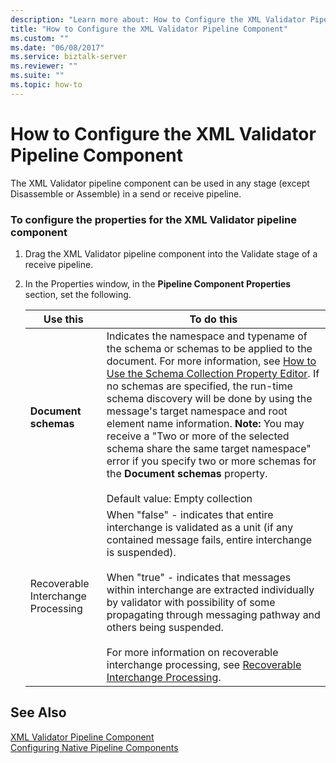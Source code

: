 ```yaml
---
description: "Learn more about: How to Configure the XML Validator Pipeline Component"
title: "How to Configure the XML Validator Pipeline Component"
ms.custom: ""
ms.date: "06/08/2017"
ms.service: biztalk-server
ms.reviewer: ""
ms.suite: ""
ms.topic: how-to
---
```

# How to Configure the XML Validator Pipeline Component
The XML Validator pipeline component can be used in any stage (except Disassemble or Assemble) in a send or receive pipeline.  
  
### To configure the properties for the XML Validator pipeline component  
  
1.  Drag the XML Validator pipeline component into the Validate stage of a receive pipeline.  
  
2.  In the Properties window, in the **Pipeline Component Properties** section, set the following.  
  
    |Use this|To do this|  
    |--------------|----------------|  
    |**Document schemas**|Indicates the namespace and typename of the schema or schemas to be applied to the document. For more information, see [How to Use the Schema Collection Property Editor](../core/how-to-use-the-schema-collection-property-editor.md). If no schemas are specified, the run-time schema discovery will be done by using the message's target namespace and root element name information. **Note:**  You may receive a "Two or more of the selected schema share the same target namespace" error if you specify two or more schemas for the **Document schemas** property. <br /><br /> Default value: Empty collection|  
    |Recoverable Interchange Processing|When "false" - indicates that entire interchange is validated as a unit (if any contained message fails, entire interchange is suspended).<br /><br /> When "true" - indicates that messages within interchange are extracted individually by validator with possibility of some propagating through messaging pathway and others being suspended.<br /><br /> For more information on recoverable interchange processing, see [Recoverable Interchange Processing](../core/recoverable-interchange-processing.md).|  
  
## See Also  
 [XML Validator Pipeline Component](../core/xml-validator-pipeline-component.md)   
 [Configuring Native Pipeline Components](../core/configuring-native-pipeline-components.md)
